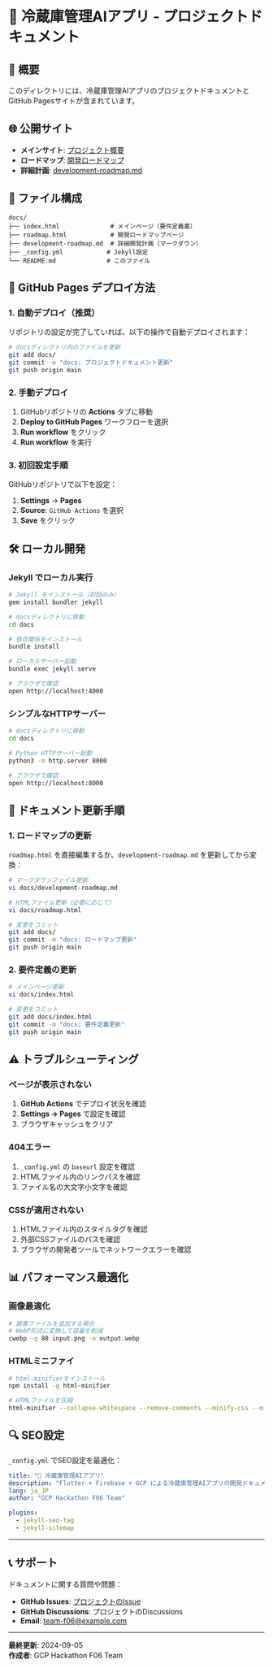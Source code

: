 # 🍅 冷蔵庫管理AIアプリ - プロジェクトドキュメント

## 📖 概要

このディレクトリには、冷蔵庫管理AIアプリのプロジェクトドキュメントとGitHub Pagesサイトが含まれています。

## 🌐 公開サイト

- **メインサイト**: [プロジェクト概要](./index.html)
- **ロードマップ**: [開発ロードマップ](./roadmap.html)
- **詳細計画**: [development-roadmap.md](./development-roadmap.md)

## 📁 ファイル構成

```
docs/
├── index.html              # メインページ（要件定義書）
├── roadmap.html            # 開発ロードマップページ  
├── development-roadmap.md  # 詳細開発計画（マークダウン）
├── _config.yml            # Jekyll設定
└── README.md              # このファイル
```

## 🚀 GitHub Pages デプロイ方法

### 1. 自動デプロイ（推奨）

リポジトリの設定が完了していれば、以下の操作で自動デプロイされます：

```bash
# docsディレクトリ内のファイルを更新
git add docs/
git commit -m "docs: プロジェクトドキュメント更新"
git push origin main
```

### 2. 手動デプロイ

1. GitHubリポジトリの **Actions** タブに移動
2. **Deploy to GitHub Pages** ワークフローを選択
3. **Run workflow** をクリック
4. **Run workflow** を実行

### 3. 初回設定手順

GitHubリポジトリで以下を設定：

1. **Settings** → **Pages**
2. **Source**: `GitHub Actions` を選択
3. **Save** をクリック

## 🛠 ローカル開発

### Jekyll でローカル実行

```bash
# Jekyll をインストール（初回のみ）
gem install bundler jekyll

# docsディレクトリに移動
cd docs

# 依存関係をインストール
bundle install

# ローカルサーバー起動
bundle exec jekyll serve

# ブラウザで確認
open http://localhost:4000
```

### シンプルなHTTPサーバー

```bash
# docsディレクトリに移動
cd docs

# Python HTTPサーバー起動
python3 -m http.server 8000

# ブラウザで確認
open http://localhost:8000
```

## 📝 ドキュメント更新手順

### 1. ロードマップの更新

`roadmap.html` を直接編集するか、`development-roadmap.md` を更新してから変換：

```bash
# マークダウンファイル更新
vi docs/development-roadmap.md

# HTMLファイル更新（必要に応じて）
vi docs/roadmap.html

# 変更をコミット
git add docs/
git commit -m "docs: ロードマップ更新"
git push origin main
```

### 2. 要件定義の更新

```bash
# メインページ更新
vi docs/index.html

# 変更をコミット
git add docs/index.html
git commit -m "docs: 要件定義更新"
git push origin main
```

## ⚠️ トラブルシューティング

### ページが表示されない

1. **GitHub Actions** でデプロイ状況を確認
2. **Settings → Pages** で設定を確認
3. ブラウザキャッシュをクリア

### 404エラー

1. `_config.yml` の `baseurl` 設定を確認
2. HTMLファイル内のリンクパスを確認
3. ファイル名の大文字小文字を確認

### CSSが適用されない

1. HTMLファイル内のスタイルタグを確認
2. 外部CSSファイルのパスを確認
3. ブラウザの開発者ツールでネットワークエラーを確認

## 📊 パフォーマンス最適化

### 画像最適化

```bash
# 画像ファイルを追加する場合
# WebP形式に変換して容量を削減
cwebp -q 80 input.png -o output.webp
```

### HTMLミニファイ

```bash
# html-minifierをインストール
npm install -g html-minifier

# HTMLファイルを圧縮
html-minifier --collapse-whitespace --remove-comments --minify-css --minify-js docs/roadmap.html -o docs/roadmap.min.html
```

## 🔍 SEO設定

`_config.yml` でSEO設定を最適化：

```yaml
title: "🍅 冷蔵庫管理AIアプリ"
description: "Flutter + Firebase + GCP による冷蔵庫管理AIアプリの開発ドキュメント"
lang: ja_JP
author: "GCP Hackathon F06 Team"

plugins:
  - jekyll-seo-tag
  - jekyll-sitemap
```

---

## 📞 サポート

ドキュメントに関する質問や問題：

- **GitHub Issues**: [プロジェクトのIssue](https://github.com/yourusername/GCP-Hackathon-F06/issues)
- **GitHub Discussions**: プロジェクトのDiscussions
- **Email**: team-f06@example.com

---

**最終更新**: 2024-09-05  
**作成者**: GCP Hackathon F06 Team
